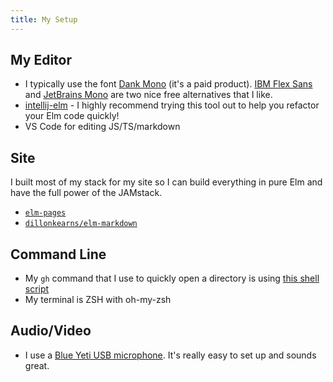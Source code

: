 ```yaml
---
title: My Setup
---
```


## My Editor

- I typically use the font [Dank Mono](https://dank.sh/) (it's a paid product).
  [IBM Flex Sans](https://fonts.google.com/specimen/IBM+Plex+Sans) and
  [JetBrains Mono](https://www.jetbrains.com/lp/mono/) are two nice free
  alternatives that I like.
- [intellij-elm](https://github.com/klazuka/intellij-elm) - I highly recommend
  trying this tool out to help you refactor your Elm code quickly!
- VS Code for editing JS/TS/markdown

## Site

I built most of my stack for my site so I can build everything in pure Elm and
have the full power of the JAMstack.

- [`elm-pages`](https://elm-pages.com/)
- [`dillonkearns/elm-markdown`](https://github.com/dillonkearns/elm-markdown)

## Command Line

- My `gh` command that I use to quickly open a directory is using
  [this shell script](https://medium.com/@jdxcode/the-best-code-ive-ever-written-afaf96f49535)
- My terminal is ZSH with oh-my-zsh

## Audio/Video

- I use a
  [Blue Yeti USB microphone](https://www.bluemic.com/en-us/products/yeti/). It's
  really easy to set up and sounds great.
